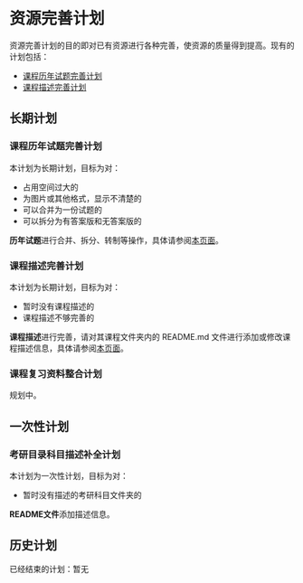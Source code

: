 # 资源完善计划

资源完善计划的目的即对已有资源进行各种完善，使资源的质量得到提高。现有的计划包括：

- [课程历年试题完善计划](https://github.com/Xovee/uestc-course/projects/4)
- [课程描述完善计划](https://github.com/Xovee/uestc-course/projects/3)


## 长期计划

### 课程历年试题完善计划

本计划为长期计划，目标为对：

- 占用空间过大的
- 为图片或其他格式，显示不清楚的
- 可以合并为一份试题的
- 可以拆分为有答案版和无答案版的

**历年试题**进行合并、拆分、转制等操作，具体请参阅[本页面](https://github.com/Xovee/uestc-course/projects/4)。

### 课程描述完善计划

本计划为长期计划，目标为对：

- 暂时没有课程描述的
- 课程描述不够完善的

**课程描述**进行完善，请对其课程文件夹内的 README.md 文件进行添加或修改课程描述信息，具体请参阅[本页面](https://github.com/Xovee/uestc-course/projects/3)。

### 课程复习资料整合计划

规划中。

## 一次性计划

### 考研目录科目描述补全计划

本计划为一次性计划，目标为对：

- 暂时没有描述的考研科目文件夹的

**README文件**添加描述信息。

## 历史计划

已经结束的计划：暂无